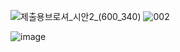 ![제출용브로셔_시안2_(600_340)](https://user-images.githubusercontent.com/103277726/182505745-9a6be161-d29a-44d9-8bfc-7920d55a0c47.png)
![002](https://user-images.githubusercontent.com/103277726/182505799-1c754aba-1403-4623-9cfe-247801e0e5a4.png)


![image](https://user-images.githubusercontent.com/87432361/182505336-4b93faf5-d4a4-4625-b217-cf82f9edd109.png)
